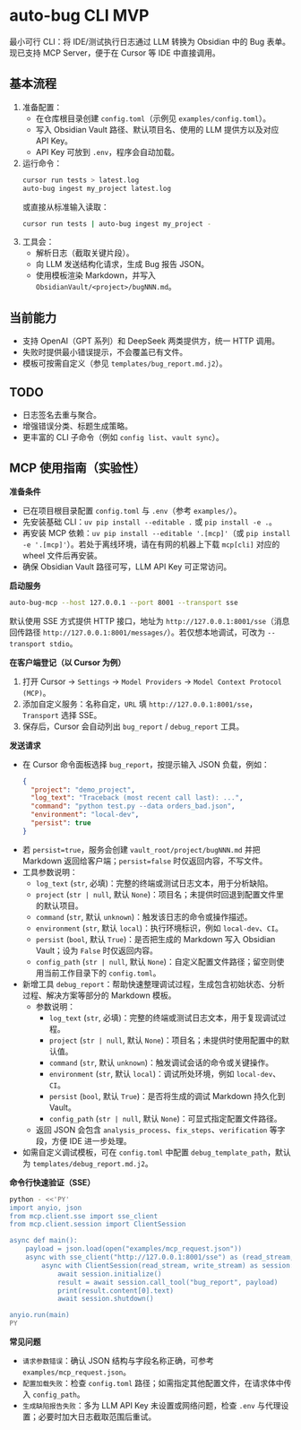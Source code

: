 # auto-bug CLI MVP

最小可行 CLI：将 IDE/测试执行日志通过 LLM 转换为 Obsidian 中的 Bug 表单。现已支持 MCP Server，便于在 Cursor 等 IDE 中直接调用。

## 基本流程

1. 准备配置：
   - 在仓库根目录创建 `config.toml`（示例见 `examples/config.toml`）。
   - 写入 Obsidian Vault 路径、默认项目名、使用的 LLM 提供方以及对应 API Key。
   - API Key 可放到 `.env`，程序会自动加载。
2. 运行命令：
   ```bash
   cursor run tests > latest.log
   auto-bug ingest my_project latest.log
   ```
   或直接从标准输入读取：
   ```bash
   cursor run tests | auto-bug ingest my_project -
   ```
3. 工具会：
   - 解析日志（截取关键片段）。
   - 向 LLM 发送结构化请求，生成 Bug 报告 JSON。
   - 使用模板渲染 Markdown，并写入 `ObsidianVault/<project>/bugNNN.md`。

## 当前能力

- 支持 OpenAI（GPT 系列）和 DeepSeek 两类提供方，统一 HTTP 调用。
- 失败时提供最小错误提示，不会覆盖已有文件。
- 模板可按需自定义（参见 `templates/bug_report.md.j2`）。

## TODO

- 日志签名去重与聚合。
- 增强错误分类、标题生成策略。
- 更丰富的 CLI 子命令（例如 `config list`、`vault sync`）。

## MCP 使用指南（实验性）

**准备条件**
- 已在项目根目录配置 `config.toml` 与 `.env`（参考 `examples/`）。
- 先安装基础 CLI：`uv pip install --editable .` 或 `pip install -e .`。
- 再安装 MCP 依赖：`uv pip install --editable '.[mcp]'`（或 `pip install -e '.[mcp]'`）。若处于离线环境，请在有网的机器上下载 `mcp[cli]` 对应的 wheel 文件后再安装。
- 确保 Obsidian Vault 路径可写，LLM API Key 可正常访问。

**启动服务**
```bash
auto-bug-mcp --host 127.0.0.1 --port 8001 --transport sse
```
默认使用 SSE 方式提供 HTTP 接口，地址为 `http://127.0.0.1:8001/sse`（消息回传路径 `http://127.0.0.1:8001/messages/`）。若仅想本地调试，可改为 `--transport stdio`。

**在客户端登记（以 Cursor 为例）**
1. 打开 Cursor → `Settings` → `Model Providers` → `Model Context Protocol (MCP)`。
2. 添加自定义服务：名称自定，`URL` 填 `http://127.0.0.1:8001/sse`，`Transport` 选择 SSE。
3. 保存后，Cursor 会自动列出 `bug_report` / `debug_report` 工具。

**发送请求**
- 在 Cursor 命令面板选择 `bug_report`，按提示输入 JSON 负载，例如：
  ```json
  {
    "project": "demo_project",
    "log_text": "Traceback (most recent call last): ...",
    "command": "python test.py --data orders_bad.json",
    "environment": "local-dev",
    "persist": true
  }
  ```
- 若 `persist=true`，服务会创建 `vault_root/project/bugNNN.md` 并把 Markdown 返回给客户端；`persist=false` 时仅返回内容，不写文件。
- 工具参数说明：
  - `log_text` (`str`, 必填)：完整的终端或测试日志文本，用于分析缺陷。
  - `project` (`str | null`, 默认 `None`)：项目名；未提供时回退到配置文件里的默认项目。
  - `command` (`str`, 默认 `unknown`)：触发该日志的命令或操作描述。
  - `environment` (`str`, 默认 `local`)：执行环境标识，例如 `local-dev`、`CI`。
  - `persist` (`bool`, 默认 `True`)：是否把生成的 Markdown 写入 Obsidian Vault；设为 `False` 时仅返回内容。
  - `config_path` (`str | null`, 默认 `None`)：自定义配置文件路径；留空则使用当前工作目录下的 `config.toml`。
- 新增工具 `debug_report`：帮助快速整理调试过程，生成包含初始状态、分析过程、解决方案等部分的 Markdown 模板。
  - 参数说明：
    - `log_text` (`str`, 必填)：完整的终端或测试日志文本，用于复现调试过程。
    - `project` (`str | null`, 默认 `None`)：项目名；未提供时使用配置中的默认值。
    - `command` (`str`, 默认 `unknown`)：触发调试会话的命令或关键操作。
    - `environment` (`str`, 默认 `local`)：调试所处环境，例如 `local-dev`、`CI`。
    - `persist` (`bool`, 默认 `True`)：是否将生成的调试 Markdown 持久化到 Vault。
    - `config_path` (`str | null`, 默认 `None`)：可显式指定配置文件路径。
  - 返回 JSON 会包含 `analysis_process`、`fix_steps`、`verification` 等字段，方便 IDE 进一步处理。
- 如需自定义调试模板，可在 `config.toml` 中配置 `debug_template_path`，默认为 `templates/debug_report.md.j2`。

**命令行快速验证（SSE）**
```bash
python - <<'PY'
import anyio, json
from mcp.client.sse import sse_client
from mcp.client.session import ClientSession

async def main():
    payload = json.load(open("examples/mcp_request.json"))
    async with sse_client("http://127.0.0.1:8001/sse") as (read_stream, write_stream):
        async with ClientSession(read_stream, write_stream) as session:
            await session.initialize()
            result = await session.call_tool("bug_report", payload)
            print(result.content[0].text)
            await session.shutdown()

anyio.run(main)
PY
```

**常见问题**
- `请求参数错误`：确认 JSON 结构与字段名称正确，可参考 `examples/mcp_request.json`。
- `配置加载失败`：检查 `config.toml` 路径；如需指定其他配置文件，在请求体中传入 `config_path`。
- `生成缺陷报告失败`：多为 LLM API Key 未设置或网络问题，检查 `.env` 与代理设置；必要时加大日志截取范围后重试。
